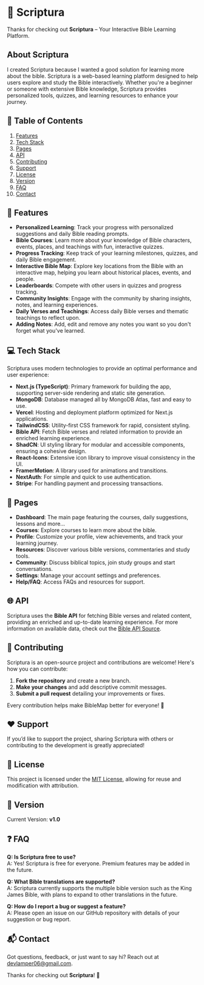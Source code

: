 # 📖 Scriptura

Thanks for checking out **Scriptura** – Your Interactive Bible Learning Platform.

## About Scriptura

I created Scriptura because I wanted a good solution for learning more about the bible. Scriptura is a web-based learning platform designed to help users explore and study the Bible interactively. Whether you're a beginner or someone with extensive Bible knowledge, Scriptura provides personalized tools, quizzes, and learning resources to enhance your journey.

## 📜 Table of Contents

1. [Features](#features)
2. [Tech Stack](#tech-stack)
3. [Pages](#pages)
4. [API](#api)
5. [Contributing](#contributing)
6. [Support](#support)
7. [License](#license)
8. [Version](#version)
9. [FAQ](#faq)
10. [Contact](#contact)

## 🌟 Features

- **Personalized Learning**: Track your progress with personalized suggestions and daily Bible reading prompts.
- **Bible Courses**: Learn more about your knowledge of Bible characters, events, places, and teachings with fun, interactive quizzes.
- **Progress Tracking**: Keep track of your learning milestones, quizzes, and daily Bible engagement.
- **Interactive Bible Map**: Explore key locations from the Bible with an interactive map, helping you learn about historical places, events, and people.
- **Leaderboards**: Compete with other users in quizzes and progress tracking.
- **Community Insights**: Engage with the community by sharing insights, notes, and learning experiences.
- **Daily Verses and Teachings**: Access daily Bible verses and thematic teachings to reflect upon.
- **Adding Notes**: Add, edit and remove any notes you want so you don't forget what you've learned.

## 💻 Tech Stack

Scriptura uses modern technologies to provide an optimal performance and user experience:

- **Next.js (TypeScript)**: Primary framework for building the app, supporting server-side rendering and static site generation.
- **MongoDB**: Database managed all by MongoDB Atlas, fast and easy to use.
- **Vercel**: Hosting and deployment platform optimized for Next.js applications.
- **TailwindCSS**: Utility-first CSS framework for rapid, consistent styling.
- **Bible API**: Fetch Bible verses and related information to provide an enriched learning experience.
- **ShadCN**: UI styling library for modular and accessible components, ensuring a cohesive design.
- **React-Icons**: Extensive icon library to improve visual consistency in the UI.
- **FramerMotion**: A library used for animations and transitions.
- **NextAuth**: For simple and quick to use authentication.
- **Stripe**: For handling payment and processing transactions.

## 📄 Pages

- **Dashboard**: The main page featuring the courses, daily suggestions, lessons and more...
- **Courses**: Explore courses to learn more about the bible.
- **Profile**: Customize your profile, view achievements, and track your learning journey.
- **Resources**: Discover various bible versions, commentaries and study tools.
- **Community**: Discuss biblical topics, join study groups and start conversations.
- **Settings**: Manage your account settings and preferences.
- **Help/FAQ**: Access FAQs and resources for support.

## 🌐 API

Scriptura uses the **Bible API** for fetching Bible verses and related content, providing an enriched and up-to-date learning experience. For more information on available data, check out the [Bible API Source](https://rapidapi.com/ajith/api/holy-bible).

## 🤝 Contributing

Scriptura is an open-source project and contributions are welcome! Here's how you can contribute:

1. **Fork the repository** and create a new branch.
2. **Make your changes** and add descriptive commit messages.
3. **Submit a pull request** detailing your improvements or fixes.

Every contribution helps make BibleMap better for everyone! 🎉

## ❤️ Support

If you’d like to support the project, sharing Scriptura with others or contributing to the development is greatly appreciated!

## 📄 License

This project is licensed under the [MIT License](LICENSE), allowing for reuse and modification with attribution.

## 📌 Version

Current Version: **v1.0**

## ❓ FAQ

**Q: Is Scriptura free to use?**  
A: Yes! Scriptura is free for everyone. Premium features may be added in the future.

**Q: What Bible translations are supported?**  
A: Scriptura currently supports the multiple bible version such as the King James Bible, with plans to expand to other translations in the future.

**Q: How do I report a bug or suggest a feature?**  
A: Please open an issue on our GitHub repository with details of your suggestion or bug report.

## 📬 Contact

Got questions, feedback, or just want to say hi? Reach out at [devlamper06@gmail.com](mailto:devlamper06@gmail.com).

Thanks for checking out **Scriptura**! 📖
